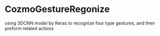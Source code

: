 # CozmoGestureRegonize
using 3DCNN model by Keras to recognize four type gestures, and then preform related actions
